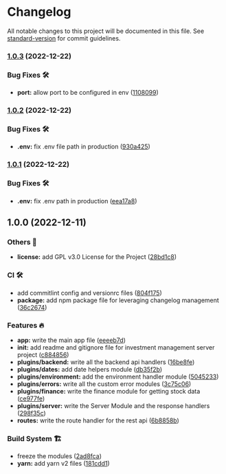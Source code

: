 # Changelog

All notable changes to this project will be documented in this file. See [standard-version](https://github.com/conventional-changelog/standard-version) for commit guidelines.

### [1.0.3](https://github.com/tks18/investment-management-server/compare/v1.0.2...v1.0.3) (2022-12-22)


### Bug Fixes 🛠

* **port:** allow port to be configured in env ([1108099](https://github.com/tks18/investment-management-server/commit/1108099f287c3843de9deb5ea59d6be8773f22f2))

### [1.0.2](https://github.com/tks18/investment-management-server/compare/v1.0.1...v1.0.2) (2022-12-22)


### Bug Fixes 🛠

* **.env:** fix .env file path in production ([930a425](https://github.com/tks18/investment-management-server/commit/930a425e0bb8f502274488de9cf46e8594736698))

### [1.0.1](https://github.com/tks18/investment-management-server/compare/v1.0.0...v1.0.1) (2022-12-22)


### Bug Fixes 🛠

* **.env:** fix .env path in production ([eea17a8](https://github.com/tks18/investment-management-server/commit/eea17a82350c340a0d55ec8ad9f55e5b6b92382c))

## 1.0.0 (2022-12-11)


### Others 🔧

* **license:** add GPL v3.0 License for the Project ([28bd1c8](https://github.com/tks18/investment-management-server/commit/28bd1c82bc39bde57e6813ac85c2da835ea949cf))


### CI 🛠

* add commitlint config and versionrc files ([804f175](https://github.com/tks18/investment-management-server/commit/804f17582958e28319d425024ab17963dd34c84a))
* **package:** add npm package file for leveraging changelog management ([36c2674](https://github.com/tks18/investment-management-server/commit/36c267409d3727d57e6a8d4224056f14ffa69ae1))


### Features 🔥

* **app:** write the main app file ([eeeeb7d](https://github.com/tks18/investment-management-server/commit/eeeeb7de1409e9153653004a80a482f5d4948caa))
* **init:** add readme and gitignore file for investment management server project ([c884856](https://github.com/tks18/investment-management-server/commit/c884856b46eaf9b2f0505df5acfe255908505ee1))
* **plugins/backend:** write all the backend api handlers ([16be8fe](https://github.com/tks18/investment-management-server/commit/16be8fe047a7e3c10847014d3e7ef8fc03df8ec0))
* **plugins/dates:** add date helpers module ([db35f2b](https://github.com/tks18/investment-management-server/commit/db35f2b7780e9fe6a15fccd6175d883f2db89584))
* **plugins/environment:** add the environment handler module ([5045233](https://github.com/tks18/investment-management-server/commit/5045233de092920a8218d057ef5771e990568dfb))
* **plugins/errors:** write all the custom error modules ([3c75c06](https://github.com/tks18/investment-management-server/commit/3c75c06a31ae00688ec2d68b774587daf16ba556))
* **plugins/finance:** write the finance module for getting stock data ([ce977fe](https://github.com/tks18/investment-management-server/commit/ce977fef981ad19f15ac32dc9651c963fb992bff))
* **plugins/server:** write the Server Module and the response handlers ([298f35c](https://github.com/tks18/investment-management-server/commit/298f35c81ad117c35013ba21c2dd7d92bf5e87a8))
* **routes:** write the route handler for the rest api ([6b8858b](https://github.com/tks18/investment-management-server/commit/6b8858be29be8a5bccf553f66de02a48c8ea5753))


### Build System 🏗

* freeze the modules ([2ad8fca](https://github.com/tks18/investment-management-server/commit/2ad8fca02da3aa8d4f7cc93c411d4cb2c945ada0))
* **yarn:** add yarn v2 files ([181cdd1](https://github.com/tks18/investment-management-server/commit/181cdd1190c1c9b08d3bb21b59255326618e2a29))
